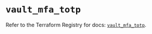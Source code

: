 # `vault_mfa_totp`

Refer to the Terraform Registry for docs: [`vault_mfa_totp`](https://registry.terraform.io/providers/hashicorp/vault/4.0.0/docs/resources/mfa_totp).
